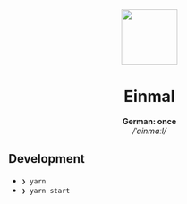<div align="center">
  <img src="" width="100"/>

  <h1>Einmal</h1>

  <div>
    <b>German: once</b>
  </div>

  <div>
    <i>/ˈainmaːl/</i>
  </div>
</div>

## Development

- `❯ yarn`
- `❯ yarn start`
 